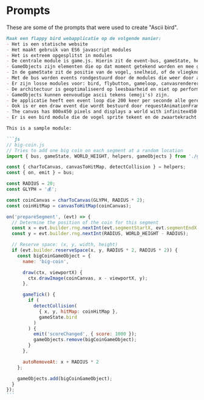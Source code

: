 # Prompts

These are some of the prompts that were used to create "Ascii bird".

````md
Maak een flappy bird webapplicatie op de volgende manier:
- Het is een statische website
- Het maakt gebruik van ES6 javascript modules
- Het is extreem opgesplitst in modules
- De centrale module is game.js. Hierin zit de event-bus, gameState, helpers en gameObjects. 
- GameObjects zijn elementen die op dat moment getekend worden en mee geinteracteerd wordt. 
- In de gameState zit de positie van de vogel, snelheid, of de vliegknop is ingedrukt.
- Met de bus worden events rondgestuurd door de modules die weer door andere modules opgepikt kunnen worden. Voorbeelden zijn: init, prepareSegment, collisionDetected, gameOver, paused, scoreChanged, enzovoorts. De bus zorgt ervoor dat de game enorm opgesplitst kan worden in modules, zodat deze gemakkelijk onderhouden kunnen worden.
- Er zijn losse modules voor: bird, flybutton, gameloop, canvasrenderer. Elk stuk toekomstige functionaliteit krijgt zijn eigen module (obstakels, scoreboard, powerups, etc.) 
- De architectuur is geoptimaliseerd op leesbaarheid en niet op performance.
- GameObjects kunnen eenvoudige ascii tekens (emoji's) zijn.
- De applicatie heeft een event loop die 200 keer per seconde alle geregistreerde gameObjects een `gameTick` callback stuurt (als het spel niet gepauzeerd of gameover is). Hierin kunnen bijvoorbeeld natuurkundige berekeningen worden gedaan en gecontroleerd worden op botsingen.
- Ook is er een draw event die wordt bestuurd door requestAnimationFrame. De geregistreerde gameObjects wordt dan een `draw` callback gestuurd, waarmee ze zich op de meegegeven canvas kunnen tekenen.
- The canvas has 800x450 pixels and displays a world with infinitex450 pixels that scrolls horizontally from left the right
- Er is een bird module die de vogel sprite tekent en de zwaartekracht toepast de vliegversnelling als de flyButton is ingedrukt

This is a sample module:

```js
// big-coin.js
// Tries to add one big coin on each segment at a random location
import { bus, gameState, WORLD_HEIGHT, helpers, gameObjects } from './game.js';

const { charToCanvas, canvasToHitMap, detectCollision } = helpers;
const { on, emit } = bus;

const RADIUS = 20;
const GLYPH = '💰';

const coinCanvas = charToCanvas(GLYPH, RADIUS * 2);
const coinHitMap = canvasToHitMap(coinCanvas);

on('prepareSegment', (evt) => {
  // Determine the position of the coin for this segment
  const x = evt.builder.rng.nextInt(evt.segmentStartX, evt.segmentEndX - RADIUS * 2);
  const y = evt.builder.rng.nextInt(RADIUS, WORLD_HEIGHT - RADIUS);

  // Reserve space: (x, y, width, height)
  if (evt.builder.reserveSpace(x, y, RADIUS * 2, RADIUS * 2)) {
    const bigCoinGameObject = {
      name: 'big-coin',

      draw(ctx, viewportX) {
        ctx.drawImage(coinCanvas, x - viewportX, y);
      },

      gameTick() {
        if (
          detectCollision(
            { x, y, hitMap: coinHitMap },
            gameState.bird
          )
        ) {
          emit('scoreChanged', { score: 1000 });
          gameObjects.remove(bigCoinGameObject);
        }
      },

      autoRemoveAt: x + RADIUS * 2
    };

    gameObjects.add(bigCoinGameObject);
  }
});
```
````
